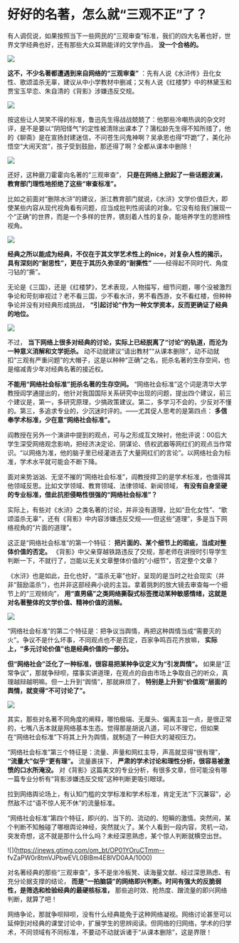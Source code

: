 # 好好的名著，怎么就“三观不正”了？

有人调侃说，如果按照当下一些网民的“三观审查”标准，我们的四大名著也好，世界文学经典也好，还有那些大众耳熟能详的文学作品， **没一个合格的。**

![](https://inews.gtimg.com/om_bt/OsP5phv6HFckMkxj3piWuwagnh9OicJqH7TfNAdhZhbZIAA/1000)

**这不，不少名著都遭遇到来自网络的“三观审查”**
：先有人说《水浒传》丑化女性、歌颂滥杀无辜，建议从中小学教材中删减；又有人说《红楼梦》中的林黛玉和贾宝玉早恋、朱自清的《背影》涉嫌违反交规。

![](https://inews.gtimg.com/om_bt/OvcXCHhHhzvQXqjmmRgVEypN_Emo64_U_5fiwZhDG6fu8AA/1000)

按这些让人哭笑不得的标准，鲁迅先生得战战兢兢了：他那些冷嘲热讽的杂文时评，是不是要以“阴阳怪气”的定性被清除出课本了？蒲松龄先生得不知所措了，他的《聊斋》是在宣扬封建迷信，不问苍生问鬼神啊？吴承恩也得“吓跪”了，美化孙悟空“大闹天宫”，孩子受到鼓励，那还得了啊？全都从课本中删除！

![](https://inews.gtimg.com/om_bt/OeEmYbtDFqKSYPWqQxSGh1Sf21HL_qCrFVNgD2uNrINmAAA/1000)

还好，这种磨刀霍霍向名著的“三观审查”， **只是在网络上掀起了一些话题波澜，教育部门理性地拒绝了这些“审查标准”。**

比如之前面对“删除水浒”的建议，浙江教育部门就说，《水浒》文学价值巨大，即使某些内容从现代视角看有问题，应当成批判性阅读的对象。它没有给我们展现一个“正确”的世界，而是一个多样的世界，镌刻着人性的复杂，能培养学生的思辨性视角。

![](https://inews.gtimg.com/om_bt/OynJQYO0whXufbpD1wur5tKczoKhJtdGUWmS5khiAvuCEAA/1000)

**经典之所以能成为经典，不仅在于其文学艺术性上的nice，对复杂人性的揭示，具有深刻的“耐思性”，更在于其历久弥坚的“耐撕性”**
——经得起不同时代、角度刁钻的“撕”。

无论是《三国》，还是《红楼梦》，艺术表现，人物描写，细节问题，哪个没被激烈争论和苛刻审视过？老不看三国，少不看水浒，男不看西游，女不看红楼，但种种争论并没有对经典形成挑战，
**“引起讨论”作为一种文学资本，反而更确证了经典的地位。**

![](https://inews.gtimg.com/om_bt/Oespi_NeZ6ImK6y_PHMnLbCzInT3HBhpmkwyEoGRidPjkAA/1000)

不过， **当下网络上很多对经典的讨论，实际上已经脱离了“讨论”的轨道，而沦为一种意义消解和文学扼杀。**
动不动就建议“请出教材”“从课本删除”，动不动就扣“三观有严重问题”的大帽子，这是以种种“正确”之名，扼杀名著的生存空间，也是缩减青少年对经典名著的接近权。

**不能用“网络社会标准”扼杀名著的生存空间。**
“网络社会标准”这个词是清华大学教授阎学通提出的，他针对我国国际关系研究中出现的问题，提出四个建议，前三个建议是，第一，多研究原理，少搞政策建议。第二，多学习不会的，少反对不懂的。第三，多追求专业的，少沉迷时评的。——尤其促人思考的是第四点：
**多信奉学术标准，少在意“网络社会标准”。**

阎教授在另外一个演讲中提到的观点，可与之形成互文映衬，他批评说：00后大学生深受网络观念影响，把经济决定论、阴谋论、债权武器等网红们的观点当作常识。“以网络为准，他的脑子里已经灌进去了大量网红们的言论”。以网络社会为标准，学术水平就可能会不断下降。

面对来势汹汹、无坚不摧的“网络社会标准”，阎教授捍卫的是学术标准，也值得其他领域反思。比如文学领域、教育领域、法律领域、新闻领域，
**有没有自身坚硬的专业标准，借此抗拒侵略性很强的“网络社会标准”？**

实际上，有些对《水浒》之类名著的讨论，并非没有道理，比如“丑化女性”、“歌颂滥杀无辜”，还有《背影》中内容涉嫌违反交规——但这些“道理”，多是当下网络视角的“片面的道理”。

这正是“网络社会标准”的第一个特征： **把片面的、某个细节上的瑕疵，当成对整体价值的否定。**
《背影》中父亲穿越铁路违反了交规，那老师在讲授时引导学生判断一下，不就行了，岂能以无关文章整体价值的“小细节”，否定整个文章？

《水浒》也是如此，丑化也好，“滥杀无辜”也好，呈现的是当时之社会现实（并非“鼓励滥杀”），也并非这部经典小说的主旨。拿着挑刺的放大镜去审查每一个细节上的“三观倾向”，
**用“直男癌”之类网络撕裂式标签搅动某种敏感情绪，这就是对名著整体的文学价值、精神价值的消解。**

![](https://inews.gtimg.com/om_bt/ORixMJFZ1BuSavlQYXPxReI1wA65Tt9MEGnICeDc0GktgAA/1000)

“网络社会标准”的第二个特征是：把争议当舆情，再把这种舆情当成“需要灭的火”。争议不是什么坏事，不同观点也不是否定，百家争鸣百花齐放嘛，
**实际上，“多元讨论价值”也是经典价值的一部分。**

**但“网络社会”泛化了一种标准，很容易把某种争议定义为“引发舆情”。**
如果是“正常争议”，那就争辩呗，摆事实讲道理，在观点的自由市场上争取自己的听众，真理越辩越明嘛。但一上升到“舆情”，那就麻烦了，
**特别是上升到“价值观”层面的舆情，就变得“不可讨论了”。**

![](https://inews.gtimg.com/om_bt/OpTSsGCyveSfT3HYvQzmlHw_Bap98OmQqfXLXWbngA9vEAA/1000)

其实，那些对名著不同角度的阐释，哪怕极端、无厘头、偏离主旨一点，是很正常的，七嘴八舌本就是网络基本生态。觉得那是胡说八道，可以不理它，但如果在“网络社会标准”下将其上升为舆情，就制造了一种巨大的凝视压力。

“网络社会标准”第三个特征是：流量、声量和网红主导，声高就显得“很有理”， **“流量大”似乎“更有理”。** 流量裹挟下，
**严肃的学术讨论和理性分析，很容易被激愤的口水所淹没。**
对《背影》这篇美文的专业分析，有很多文章，但可能没有哪一篇专业分析有“背影涉嫌违反交规”这种判断更吸引眼球。

拉到网络舆论场上，有认知门槛的文学标准和学术标准，肯定无法“下沉兼容”，必然敌不过“语不惊人死不休”的流量标准。

“网络社会标准”第四个特征，即兴的、当下的、流动的、短瞬的激情。突然间，某个判断不知触碰了哪根舆论神经，突然就火了。某个人看到一段内容，灵机一动，突发奇想，这不就是那什么什么吗？未经深思熟虑，某个惊人判断就横空出世。

![](https://inews.gtimg.com/om_bt/OP01YOruCTmm--
fvZaPW0r8tmVJPbwEVL0BlBm4E8lVD0AA/1000)

对名著经典的那些“三观审查”，多不是坐冷板凳、读海量文献、经过深思熟虑、有充分论据支撑的结论，
**而是“一拍脑袋”的网络即兴判断。时间有强大的反脆弱性，是筛选和检验经典的最硬核标准，** 那些追时效、抢热度、蹭流量的即兴网络判断，就算了吧！

网络争论，那就争呗辩呗，没有什么经典能免于这种网络凝视。网络讨论甚至可以延伸到对经典的课堂讨论中，扩展学生的思辨阅读。但网络的归网络，学术的归学术，不同领域有不同标准，不要动不动就诉诸于“从课本删除”，这是界限！

